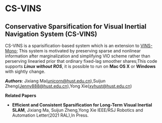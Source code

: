 # CS-VINS
## Conservative Sparsification for Visual Inertial Navigation System (CS-VINS)

CS-VINS is a sparisification-based system which is an extension to [VINS-Mono](https://github.com/HKUST-Aerial-Robotics/VINS-Mono); This system is motivated by preserving sparse and nonlinear information after marginalization and simplifying VIO scheme rather than perserving linearied prior that ordinary fixed-lag smoother shares;This code supports ***Linux without ROS***, it is possible to run on **Mac OS X** or **Windows** with sightly change.

***Authors***: Jixiang Ma(unicorn@hust.edu.cn),Suijun Zheng(Jenny888@hust.edu.cn),Yong Xie(xyhust@hust.edu.cn)

**Related Papers**
* **Efficient and Consistent Sparsification for Long-Term Visual Inertial SLAM**, Jixiang Ma, Suijun Zheng,Yong Xie IEEE/RSJ Robotics and Automation Letter(2021 RAL),In Press.


